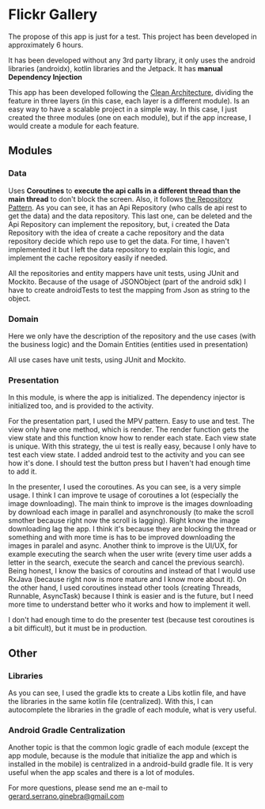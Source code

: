# Flickr Gallery

The propose of this app is just for a test. This project has been developed in approximately 6 hours. 

It has been developed without any 3rd party library, it only uses the android libraries (androidx), kotlin libraries and the Jetpack. It has **manual Dependency Injection**

This app has been developed following the [Clean Architecture](https://blog.cleancoder.com/uncle-bob/2012/08/13/the-clean-architecture.html), dividing the feature in three layers (in this case, each layer is a different module). Is an easy way to have a scalable project in a simple way. In this case, I just created the three modules (one on each module), but if the app increase, I would create a module for each feature. 

## Modules

### Data

Uses **Coroutines** to **execute the api calls in a different thread than the main thread** to don't block the screen. Also, it follows [the Repository Pattern](https://martinfowler.com/eaaCatalog/repository.html). As you can see, it has an Api Repository (who calls de api rest to get the data) and the data repository. This last one, can be deleted and the Api Repository can implement the repository, but, i created the Data Repository with the idea of create a cache repository and the data repository decide which repo use to get the data. For time, I haven't implemented it but I left the data repository to explain this logic, and implement the cache repository easily if needed.

All the repositories and entity mappers have unit tests, using JUnit and Mockito. Because of the usage of JSONObject (part of the android sdk) I have to create androidTests to test the mapping from Json as string to the object.

### Domain

Here we only have the description of the repository and the use cases (with the business logic) and the Domain Entities (entities used in presentation)

All use cases have unit tests, using JUnit and Mockito.

### Presentation

In this module, is where the app is initialized. The dependency injector is initialized too, and is provided to the activity. 

For the presentation part, I used the MPV pattern. Easy to use and test. The view only have one method, which is render. The render function gets the view state and this function know how to render each state. Each view state is unique. With this strategy, the ui test is really easy, because I only have to test each view state. I added android test to the activity and you can see how it's done. I should test the button press but I haven't had enough time to add it.

In the presenter, I used the coroutines. As you can see, is a very simple usage. I think I can improve te usage of coroutines a lot (especially the image downloading). The main think to improve is the images downloading by download each image in parallel and asynchronously (to make the scroll smother because right now the scroll is lagging). Right know the image downloading lag the app. I think it's because they are blocking the thread or something and with more time is has to be improved downloading the images in paralel and async. Another think to improve is the UI/UX, for example executing the search when the user write (every time user adds a letter in the search, execute the search and cancel the previous search). Being honest, I know the basics of coroutins and instead of that I would use RxJava (because right now is more mature and I know more about it). On the other hand, I used coroutines instead other tools (creating Threads, Runnable, AsyncTask) because I think is easier and is the future, but I need more time to understand better who it works and how to implement it well.

I don't had enough time to do the presenter test (because test coroutines is a bit difficult), but it must be in production.

## Other

### Libraries

As you can see, I used the gradle kts to create a Libs kotlin file, and have the libraries in the same kotlin file (centralized). With this, I can autocomplete the libraries in the gradle of each module, what is very useful.

### Android Gradle Centralization

Another topic is that the common logic gradle of each module (except the app module, because is the module that initialize the app and which is installed in the mobile) is centralized in a android-build gradle file. It is very useful when the app scales and there is a lot of modules.

For more questions, please send me an e-mail to gerard.serrano.ginebra@gmail.com